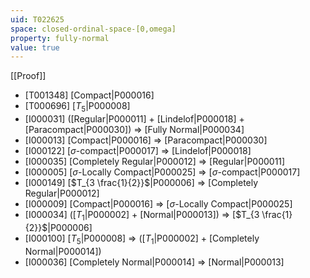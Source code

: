 ```yaml
---
uid: T022625
space: closed-ordinal-space-[0,omega]
property: fully-normal
value: true
---
```

[[Proof]]

* [T001348] [Compact|P000016]
* [T000696] [$T_5$|P000008]
* [I000031] ([Regular|P000011] + [Lindelof|P000018] + [Paracompact|P000030]) => [Fully Normal|P000034]
* [I000013] [Compact|P000016] => [Paracompact|P000030]
* [I000122] [$\sigma$-compact|P000017] => [Lindelof|P000018]
* [I000035] [Completely Regular|P000012] => [Regular|P000011]
* [I000005] [$\sigma$-Locally Compact|P000025] => [$\sigma$-compact|P000017]
* [I000149] [$T_{3 \frac{1}{2}}$|P000006] => [Completely Regular|P000012]
* [I000009] [Compact|P000016] => [$\sigma$-Locally Compact|P000025]
* [I000034] ([$T_1$|P000002] + [Normal|P000013]) => [$T_{3 \frac{1}{2}}$|P000006]
* [I000100] [$T_5$|P000008] => ([$T_1$|P000002] + [Completely Normal|P000014])
* [I000036] [Completely Normal|P000014] => [Normal|P000013]

